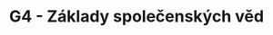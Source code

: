 ---
title: G4 - Základy společenských věd
subject: Základy společenských věd
layout: subject
summary: "Přehled všech témat pro základy společenských věd v G4 popořadě:"
---